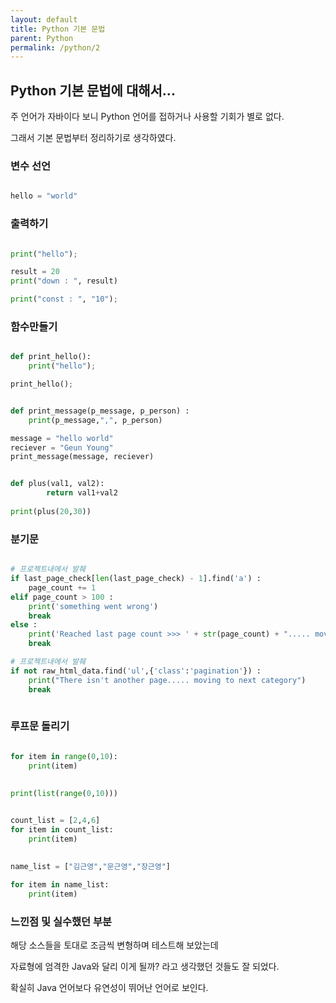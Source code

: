 ```yaml
---
layout: default
title: Python 기본 문법
parent: Python
permalink: /python/2
---
```


## Python 기본 문법에 대해서...

주 언어가 자바이다 보니 Python 언어를 접하거나 사용할 기회가 별로 없다. 

그래서 기본 문법부터 정리하기로 생각하였다. 

### 변수 선언

```python

hello = "world"

```


### 출력하기

```python

print("hello");

result = 20
print("down : ", result)

print("const : ", "10");

```

### 함수만들기

```python

def print_hello():
    print("hello");

print_hello();


def print_message(p_message, p_person) :
    print(p_message,",", p_person)

message = "hello world"
reciever = "Geun Young"
print_message(message, reciever)


def plus(val1, val2):
        return val1+val2
	
print(plus(20,30))

```


### 분기문

```python

# 프로젝트내에서 발췌
if last_page_check[len(last_page_check) - 1].find('a') :
	page_count += 1
elif page_count > 100 :
	print('something went wrong')
	break
else :
	print('Reached last page count >>> ' + str(page_count) + "..... moving to next category")
	break

# 프로젝트내에서 발췌
if not raw_html_data.find('ul',{'class':'pagination'}) :
	print("There isn't another page..... moving to next category")
	break
	
```


### 루프문 돌리기

```python

for item in range(0,10):
    print(item)
    
    
print(list(range(0,10)))


count_list = [2,4,6]
for item in count_list:
    print(item)
    
    
name_list = ["김근영","문근영","장근영"]

for item in name_list:
    print(item)

```


### 느낀점 및 실수했던 부분

해당 소스들을 토대로 조금씩 변형하며 테스트해 보았는데

자료형에 엄격한 Java와 달리 이게 될까? 라고 생각했던 것들도 잘 되었다.

확실히 Java 언어보다 유연성이 뛰어난 언어로 보인다.

